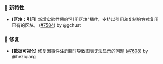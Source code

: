 ### 🎉 新特性

- **[区块：引用]** 新增实验性质的"引用区块"插件，支持以引用和复制的方式复用已有的区块。 ([#7584](https://github.com/nocobase/nocobase/pull/7584)) by @gchust

### 🐛 修复

- **[数据可视化]** 修复因事件注册超时导致图表无法显示的问题 ([#7608](https://github.com/nocobase/nocobase/pull/7608)) by @heziqiang

